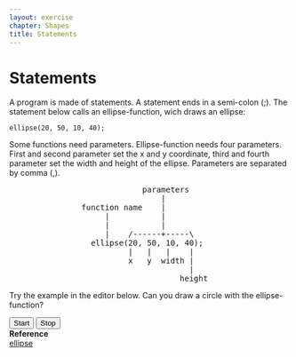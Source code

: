 ```yaml
---
layout: exercise
chapter: Shapes
title: Statements
---
```


# Statements

A program is made of statements. A statement ends in a semi-colon (;). The statement below calls an ellipse-function, wich draws an ellipse:

<p class="center"><code>ellipse(20, 50, 10, 40);</code></p>

Some functions need parameters. Ellipse-function needs four parameters. First and second parameter set the x and y coordinate, third and fourth parameter set the width and height of the ellipse. Parameters are separated by comma (,).

<pre style="text-align: center">
             parameters      
                 |           
function name    |           
     |           |           
     |           |           
     |    /------+-----\     
  ellipse(20, 50, 10, 40);   
          |   |   |    |     
          x   y  width |     
                       |     
                     height  
</pre>

Try the example in the editor below. Can you draw a circle with the ellipse-function?

<div class="editor-wrapper">
  <div class="display">
    <canvas class="canvas" id="shapes1"></canvas>
  </div>

  <div class="controls">
    <button class="editor_button" id="btn_start">Start</button>
    <button class="editor_button" id="btn_stop">Stop</button>        
  </div>

  <div class="editor-container">
    <div id="editor" filepath="/sketches/shapes1/shapes1.pde"></div>
  </div>

  <div class="reference">
    <b>Reference</b><br/>
    <a href="https://processing.org/reference/ellipse_.html" target="p5ref">ellipse</a><br/>
  </div>
</div> <!-- editor-wrapper -->